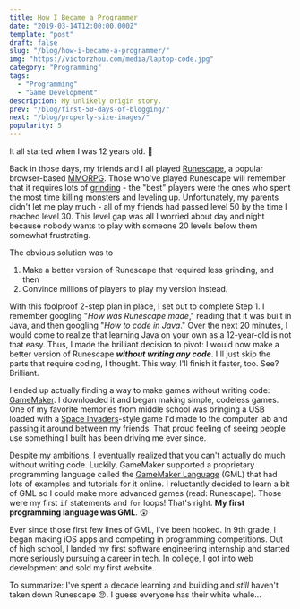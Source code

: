```yaml
---
title: How I Became a Programmer
date: "2019-03-14T12:00:00.000Z"
template: "post"
draft: false
slug: "/blog/how-i-became-a-programmer/"
img: "https://victorzhou.com/media/laptop-code.jpg"
category: "Programming"
tags:
  - "Programming"
  - "Game Development"
description: My unlikely origin story.
prev: "/blog/first-50-days-of-blogging/"
next: "/blog/properly-size-images/"
popularity: 5
---
```


It all started when I was 12 years old. 👶

Back in those days, my friends and I all played [Runescape](https://www.runescape.com), a popular browser-based [MMORPG](https://en.wikipedia.org/wiki/Massively_multiplayer_online_role-playing_game). Those who've played Runescape will remember that it requires lots of [grinding](https://en.wikipedia.org/wiki/Grinding_(gaming)) - the "best" players were the ones who spent the most time killing monsters and leveling up. Unfortunately, my parents didn't let me play much - all of my friends had passed level 50 by the time I reached level 30. This level gap was <span class="crossed-out">all I worried about day and night because nobody wants to play with someone 20 levels below them</span> somewhat frustrating.

The obvious solution was to

1. Make a better version of Runescape that required less grinding, and then
2. Convince millions of players to play my version instead.

With this foolproof 2-step plan in place, I set out to complete Step 1. I remember googling "_How was Runescape made_," reading that it was built in Java, and then googling "_How to code in Java_." Over the next 20 minutes, I would come to realize that learning Java on your own as a 12-year-old is not that easy. Thus, I made the brilliant decision to pivot: I would now make a better version of Runescape **_without writing any code_**. <span class="emph-special">I'll just skip the parts that require coding</span>, I thought. <span class="emph-special">This way, I'll finish it faster, too</span>. See? Brilliant.

I ended up actually finding a way to make games without writing code: [GameMaker](https://www.yoyogames.com/gamemaker). I downloaded it and began making simple, codeless games. One of my favorite memories from middle school was bringing a USB loaded with a [Space Invaders](https://en.wikipedia.org/wiki/Space_Invaders)-style game I'd made to the computer lab and passing it around between my friends. That proud feeling of seeing people use something I built has been driving me ever since.

Despite my ambitions, I eventually realized that you can't actually do much without writing code. Luckily, GameMaker supported a proprietary programming language called the [GameMaker Language](https://docs.yoyogames.com/source/dadiospice/002_reference/001_gml%20language%20overview/) (GML) that had lots of examples and tutorials for it online. I reluctantly decided to learn a bit of GML so I could make more advanced games (read: Runescape). Those were my first `if` statements and `for` loops! That's right. **My first programming language was GML**. 😲

Ever since those first few lines of GML, I've been hooked. In 9th grade, I began making iOS apps and competing in programming competitions. Out of high school, I landed my first software engineering internship and started more seriously pursuing a career in tech. In college, I got into web development and sold my first website.

To summarize: I've spent a decade learning and building and _still_ haven't taken down Runescape 😡. I guess everyone has their white whale...
